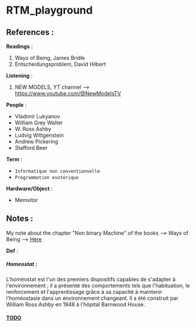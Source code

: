# RTM_playground


## References :


**Readings** :

1. Ways of Being, James Bridle
2. Entscheidungsproblem, David Hilbert

**Listening** :

1. NEW MODELS, YT channel --> https://www.youtube.com/@NewModelsTV 

**People** :

- Vladimir Lukyanov
- William Grey Walter
- W. Ross Ashby
- Ludvig Wittgenstein
- Andrew Pickering 
- Stafford Beer 

**Term** :

- `Informatique non conventionnelle`
- `Programmation esotérique`

**Hardware/Object** : 

- Memsitor 

## Notes :

My note about the chapter "Non binary Machine" of the books --> Ways of Being --> [Here](./writing/chapter_Ways-of-Being.md)

**Def** :

##### Homeostat :
L'homéostat est l'un des premiers dispositifs capables de s'adapter à l'environnement ; il a présenté des comportements tels que l'habituation, le renforcement et l'apprentissage grâce à sa capacité à maintenir l'homéostasie dans un environnement changeant. Il a été construit par William Ross Ashby en 1948 à l'hôpital Barnwood House.




#### [TODO](./TODO)


